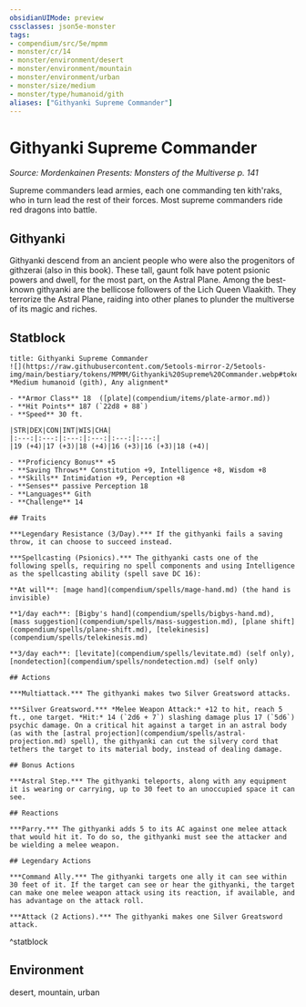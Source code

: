```yaml
---
obsidianUIMode: preview
cssclasses: json5e-monster
tags:
- compendium/src/5e/mpmm
- monster/cr/14
- monster/environment/desert
- monster/environment/mountain
- monster/environment/urban
- monster/size/medium
- monster/type/humanoid/gith
aliases: ["Githyanki Supreme Commander"]
---
```

# Githyanki Supreme Commander
*Source: Mordenkainen Presents: Monsters of the Multiverse p. 141*  

Supreme commanders lead armies, each one commanding ten kith'raks, who in turn lead the rest of their forces. Most supreme commanders ride red dragons into battle.

## Githyanki

Githyanki descend from an ancient people who were also the progenitors of githzerai (also in this book). These tall, gaunt folk have potent psionic powers and dwell, for the most part, on the Astral Plane. Among the best-known githyanki are the bellicose followers of the Lich Queen Vlaakith. They terrorize the Astral Plane, raiding into other planes to plunder the multiverse of its magic and riches.

## Statblock

```ad-statblock
title: Githyanki Supreme Commander
![](https://raw.githubusercontent.com/5etools-mirror-2/5etools-img/main/bestiary/tokens/MPMM/Githyanki%20Supreme%20Commander.webp#token)
*Medium humanoid (gith), Any alignment*

- **Armor Class** 18  ([plate](compendium/items/plate-armor.md))
- **Hit Points** 187 (`22d8 + 88`)
- **Speed** 30 ft.

|STR|DEX|CON|INT|WIS|CHA|
|:---:|:---:|:---:|:---:|:---:|:---:|
|19 (+4)|17 (+3)|18 (+4)|16 (+3)|16 (+3)|18 (+4)|

- **Proficiency Bonus** +5
- **Saving Throws** Constitution +9, Intelligence +8, Wisdom +8
- **Skills** Intimidation +9, Perception +8
- **Senses** passive Perception 18
- **Languages** Gith
- **Challenge** 14

## Traits

***Legendary Resistance (3/Day).*** If the githyanki fails a saving throw, it can choose to succeed instead.

***Spellcasting (Psionics).*** The githyanki casts one of the following spells, requiring no spell components and using Intelligence as the spellcasting ability (spell save DC 16):

**At will**: [mage hand](compendium/spells/mage-hand.md) (the hand is invisible)

**1/day each**: [Bigby's hand](compendium/spells/bigbys-hand.md), [mass suggestion](compendium/spells/mass-suggestion.md), [plane shift](compendium/spells/plane-shift.md), [telekinesis](compendium/spells/telekinesis.md)

**3/day each**: [levitate](compendium/spells/levitate.md) (self only), [nondetection](compendium/spells/nondetection.md) (self only)

## Actions

***Multiattack.*** The githyanki makes two Silver Greatsword attacks.

***Silver Greatsword.*** *Melee Weapon Attack:* +12 to hit, reach 5 ft., one target. *Hit:* 14 (`2d6 + 7`) slashing damage plus 17 (`5d6`) psychic damage. On a critical hit against a target in an astral body (as with the [astral projection](compendium/spells/astral-projection.md) spell), the githyanki can cut the silvery cord that tethers the target to its material body, instead of dealing damage.

## Bonus Actions

***Astral Step.*** The githyanki teleports, along with any equipment it is wearing or carrying, up to 30 feet to an unoccupied space it can see.

## Reactions

***Parry.*** The githyanki adds 5 to its AC against one melee attack that would hit it. To do so, the githyanki must see the attacker and be wielding a melee weapon.

## Legendary Actions

***Command Ally.*** The githyanki targets one ally it can see within 30 feet of it. If the target can see or hear the githyanki, the target can make one melee weapon attack using its reaction, if available, and has advantage on the attack roll.

***Attack (2 Actions).*** The githyanki makes one Silver Greatsword attack.
```
^statblock

## Environment

desert, mountain, urban
